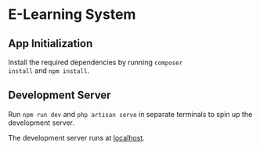 # E-Learning System

## App Initialization

Install the required dependencies by running <code>composer install</code> and <code>npm install</code>.

## Development Server

Run <code>npm run dev</code> and <code>php artisan serve</code> in separate terminals to spin up the development server.

The development server runs at [localhost](http://127.0.0.1:8000/).
